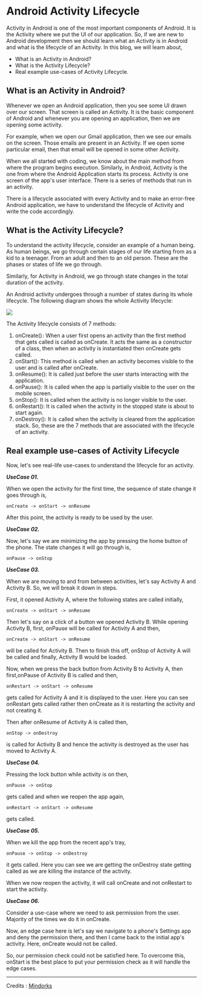 # Android Activity Lifecycle

Activity in Android is one of the most important components of Android. It is the Activity where we put the UI of our application. So, if we are new to Android development then we should learn what an Activity is in Android and what is the lifecycle of an Activity. In this blog, we will learn about,

- What is an Activity in Android?
- What is the Activity Lifecycle?
- Real example use-cases of Activity Lifecycle.

## What is an Activity in Android?
Whenever we open an Android application, then you see some UI drawn over our screen. That screen is called an Activity. It is the basic component of Android and whenever you are opening an application, then we are opening some activity.

For example, when we open our Gmail application, then we see our emails on the screen. Those emails are present in an Activity. If we open some particular email, then that email will be opened in some other Activity.

When we all started with coding, we know about the main method from where the program begins execution. Similarly, in Android, Activity is the one from where the Android Application starts its process. Activity is one screen of the app's user interface. There is a series of methods that run in an activity.

There is a lifecycle associated with every Activity and to make an error-free Android application, we have to understand the lifecycle of Activity and write the code accordingly.

## What is the Activity Lifecycle?
To understand the activity lifecycle, consider an example of a human being. As human beings, we go through certain stages of our life starting from as a kid to a teenager. From an adult and then to an old person. These are the phases or states of life we go through.

Similarly, for Activity in Android, we go through state changes in the total duration of the activity.

An Android activity undergoes through a number of states during its whole lifecycle. The following diagram shows the whole Activity lifecycle:

<img src="https://s3.ap-south-1.amazonaws.com/mindorks-server-uploads/android_activity_lifecycle_mindorks_image.png"/>

The Activity lifecycle consists of 7 methods:

1. onCreate() : When a user first opens an activity than the first method that gets called is called as onCreate. It acts the same as a constructor of a class, then when an activity is instantiated then onCreate gets called.
2. onStart(): This method is called when an activity becomes visible to the user and is called after onCreate.
3. onResume(): It is called just before the user starts interacting with the application.
4. onPause():  It is called when the app is partially visible to the user on the mobile screen.
5. onStop(): It is called when the activity is no longer visible to the user.
6. onRestart(): It is called when the activity in the stopped state is about to start again.
7. onDestroy(): It is  called when the activity is cleared from the application stack.
So, these are the 7 methods that are associated with the lifecycle of an activity.

## Real example use-cases of Activity Lifecycle
Now, let's see real-life use-cases to understand the lifecycle for an activity.

***UseCase 01.***

When we open the activity for the first time, the sequence of state change it goes through is,
```
onCreate -> onStart -> onResume
```
After this point, the activity is ready to be used by the user.

***UseCase 02.***

Now, let's say we are minimizing the app by pressing the home button of the phone. The state changes it will go through is,
```
onPause -> onStop
```
***UseCase 03.***

When we are moving to and from between activities, let's say Activity A and Activity B. So, we will break it down in steps.

First, it opened Activity A, where the following states are called initially,
```
onCreate -> onStart -> onResume
```
Then let's say on a click of a button we opened Activity B. While opening Activity B, first, onPause will be called for Activity A and then,
```
onCreate -> onStart -> onResume
```
will be called for Activity B. Then to finish this off, onStop of Activity A will be called and finally, Activity B would be loaded.

Now, when we press the back button from Activity B to Activity A, then first,onPause of Activity B is called and then,
```
onRestart -> onStart -> onResume
```
gets called for Activity A and it is displayed to the user. Here you can see onRestart gets called rather then onCreate as it is restarting the activity and not creating it.

Then after onResume of Activity A is called then,
```
onStop -> onDestroy  
```
is called for Activity B and hence the activity is destroyed as the user has moved to Activity A.

***UseCase 04.***

Pressing the lock button while activity is on then,
```
onPause -> onStop 
```
gets called and when we reopen the app again,
```
onRestart -> onStart -> onResume
```
gets called.

***UseCase 05.***

When we kill the app from the recent app's tray,
```
onPause -> onStop -> onDestroy 
```
it gets called. Here you can see we are getting the onDestroy state getting called as we are killing the instance of the activity.

When we now reopen the activity, it will call onCreate and not onRestart to start the activity.

***UseCase 06.***

Consider a use-case where we need to ask permission from the user. Majority of the times we do it in onCreate.

Now, an edge case here is let's say we navigate to a phone's Settings app and deny the permission there, and then I came back to the initial app's activity. Here, onCreate would not be called.

So, our permission check could not be satisfied here. To overcome this, onStart is the best place to put your permission check as it will handle the edge cases.

<hr/>

Credits : [Mindorks](https://blog.mindorks.com/android-activity-lifecycle)
